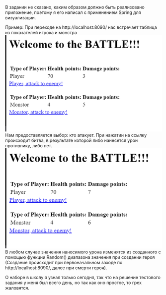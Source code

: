 В задании не сказано, каким образом должно быть реализовано приложение, поэтому я его написал с применением Spring для визуализации.

Пример:
    При переходе на http://localhost:8090/ нас встречает таблица из показателей игрока и монстра
    ![Alt text](image-2.png)
    Нам предоставляется выбор: кто атакует.
    При нажатии на ссылку происходит битва, в результате которой либо нанесется урон противнику, либо нет.
    ![Alt text](image-1.png)
    В любом случае значения наносимого урона изменятся из созданного с помощью функции Random() диапазона значения при создании героя (Создание происходит при первоначальном заходе по http://localhost:8090/, далее при смерти героя).

О наборе в школу я узнал только сегодня, так что на решение тестового задания у меня был всего день, но так как оно простое, то грех жаловятся.